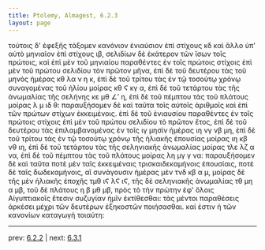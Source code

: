 ```yaml
---
title: Ptolemy, Almagest, 6.2.3
layout: page
---
```


τούτοις δ' ἐφεξῆς τάξομεν κανόνιον ἐνιαύσιον ἐπὶ στίχους κδ καὶ ἄλλο ὑπ' αὐτὸ μηνιαῖον ἐπὶ στίχους ιβ, σελιδίων δὲ ἑκάτερον τῶν ἴσων τοῖς πρώτοις, καὶ ἐπὶ μὲν τοῦ μηνιαίου παραθέντες ἐν τοῖς πρώτοις στίχοις ἐπὶ μὲν τοῦ πρώτου σελιδίου τὸν πρῶτον μῆνα, ἐπὶ δὲ τοῦ δευτέρου τὰς τοῦ μηνὸς ἡμέρας κθ λα ν η κ, ἐπὶ δὲ τοῦ τρίτου τὰς ἐν τῷ τοσούτῳ χρόνῳ συναγομένας τοῦ ἡλίου μοίρας κθ Ϛ κγ α, ἐπὶ δὲ τοῦ τετάρτου τὰς τῆς ἀνωμαλίας τῆς σελήνης κε μθ ∠ʹ η, ἐπὶ δὲ τοῦ πέμπτου τὰς τοῦ πλάτους μοίρας λ μ ιδ θ: παραυξήσομεν δὲ καὶ ταῦτα τοῖς αὐτοῖς ἀριθμοῖς καὶ ἐπὶ τῶν πρώτων στίχων ἐκκειμένοις. ἐπὶ δὲ τοῦ ἐνιαυσίου παραθέντες ἐν τοῖς πρώτοις στίχοις ἐπὶ μὲν τοῦ πρώτου σελιδίου τὸ πρῶτον ἔτος, ἐπὶ δὲ τοῦ δευτέρου τὰς ἐπιλαμβανομένας ἐν τοῖς ιγ μησὶν ἡμέρας ιη νγ νβ μη, ἐπὶ δὲ τοῦ τρίτου τὰς ἐν τῷ τοσούτῳ χρόνῳ τῆς ἡλιακῆς ἐπουσίας μοίρας ιη κβ νθ ιη, ἐπὶ δὲ τοῦ τετάρτου τὰς τῆς σεληνιακῆς ἀνωμαλίας μοίρας τλε λζ α να, ἐπὶ δὲ τοῦ πέμπτου τὰς τοῦ πλάτους μοίρας λη μγ γ να: παραυξήσομεν δὲ καὶ ταῦτα ποτὲ μὲν ταῖς ἐκκειμέναις τρισκαιδεκαμήνοις ἐπουσίαις, ποτὲ δὲ ταῖς δωδεκαμήνοις, αἳ συνάγουσιν ἡμέρας μὲν τνδ κβ α μ, μοίρας δὲ τῆς μὲν ἡλιακῆς ἐποχῆς τμθ ιϚ λϚ ιϚ, τῆς δὲ σεληνιακῆς ἀνωμαλίας τθ μη α μβ, τοῦ δὲ πλάτους η β μθ μβ, πρὸς τὸ τὴν πρώτην ἐφ' ὅλοις Αἰγυπτιακοῖς ἔτεσιν συζυγίαν ἡμῖν ἐκτίθεσθαι: τὰς μέντοι παραθέσεις ἀρκέσει μέχρι τῶν δευτέρων ἑξηκοστῶν ποιήσασθαι. καί ἐστιν ἡ τῶν κανονίων καταγωγὴ τοιαύτη: 

---

prev: [6.2.2](../6.2.2/) | next: [6.3.1](../6.3.1/)

